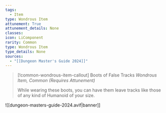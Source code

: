 ```yaml
---
tags:
  - Item
type: Wondrous Item
attunement: True
attunement_details: None
classes:
icon: LiComponent
rarity: Common
type: Wondrous Item
type_details: None
sources: 
  - "[[Dungeon Master's Guide 2024]]"
---
```

>[!common-wondrous-item-callout] Boots of False Tracks
>_Wondrous Item, Common (Requires Attunement)_
>
>While wearing these boots, you can have them leave tracks like those of any kind of Humanoid of your size.
>


![[dungeon-masters-guide-2024.avif|banner]]